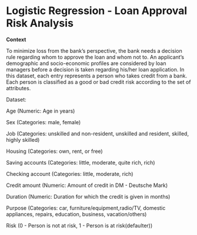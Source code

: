 # Logistic Regression - Loan Approval Risk Analysis

**Context**

To minimize loss from the bank’s perspective, the bank needs a decision rule regarding whom to approve the loan and whom not to. An applicant’s demographic and socio-economic profiles are considered by loan managers before a decision is taken regarding his/her loan application. In this dataset, each entry represents a person who takes credit from a bank. Each person is classified as a good or bad credit risk according to the set of attributes.

Dataset:

Age (Numeric: Age in years)

Sex (Categories: male, female)

Job (Categories: unskilled and non-resident, unskilled and resident, skilled, highly skilled)

Housing (Categories: own, rent, or free)

Saving accounts (Categories: little, moderate, quite rich, rich)

Checking account (Categories: little, moderate, rich)

Credit amount (Numeric: Amount of credit in DM - Deutsche Mark)

Duration (Numeric: Duration for which the credit is given in months)

Purpose (Categories: car, furniture/equipment,radio/TV, domestic appliances, repairs, education, business, vacation/others)

Risk (0 - Person is not at risk, 1 - Person is at risk(defaulter))
